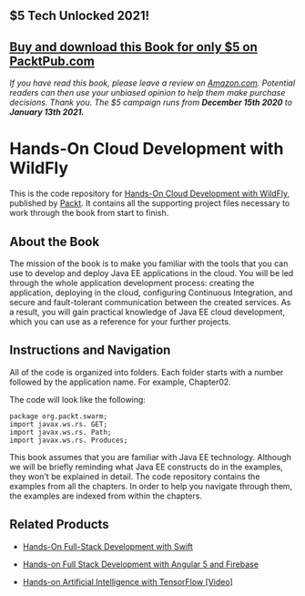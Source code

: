 ## $5 Tech Unlocked 2021!
[Buy and download this Book for only $5 on PacktPub.com](https://www.packtpub.com/product/hands-on-cloud-development-with-wildfly/9781786462374)
-----
*If you have read this book, please leave a review on [Amazon.com](https://www.amazon.com/gp/product/1786462370).     Potential readers can then use your unbiased opinion to help them make purchase decisions. Thank you. The $5 campaign         runs from __December 15th 2020__ to __January 13th 2021.__*

# Hands-On Cloud Development with WildFly
This is the code repository for [Hands-On Cloud Development with WildFly](https://www.packtpub.com/web-development/hands-cloud-development-wildfly?utm_source=github&utm_medium=repository&utm_campaign=9781786462374), published by [Packt](https://www.packtpub.com/?utm_source=github). It contains all the supporting project files necessary to work through the book from start to finish.
## About the Book
The mission of the book is to make you familiar with the tools that you can use to develop
and deploy Java EE applications in the cloud. You will be led through the whole application
development process: creating the application, deploying in the cloud, configuring
Continuous Integration, and secure and fault-tolerant communication between the created
services. As a result, you will gain practical knowledge of Java EE cloud development,
which you can use as a reference for your further projects.
## Instructions and Navigation
All of the code is organized into folders. Each folder starts with a number followed by the application name. For example, Chapter02.



The code will look like the following:
```
package org.packt.swarm;
import javax.ws.rs. GET;
import javax.ws.rs. Path;
import javax.ws.rs. Produces;
```

This book assumes that you are familiar with Java EE technology. Although we will be
briefly reminding what Java EE constructs do in the examples, they won't be explained in
detail.
The code repository contains the examples from all the chapters. In order to help you
navigate through them, the examples are indexed from within the chapters.

## Related Products
* [Hands-On Full-Stack Development with Swift](https://www.packtpub.com/web-development/hands-full-stack-development-swift?utm_source=github&utm_medium=repository&utm_campaign=9781788625241)

* [Hands-on Full Stack Development with Angular 5 and Firebase](https://www.packtpub.com/application-development/hands-full-stack-development-angular-5-and-firebase?utm_source=github&utm_medium=repository&utm_campaign=9781788298735)

* [Hands-on Artificial Intelligence with TensorFlow [Video]](https://www.packtpub.com/big-data-and-business-intelligence/hands-artificial-intelligence-tensorflow-video?utm_source=github&utm_medium=repository&utm_campaign=9781789135091)
